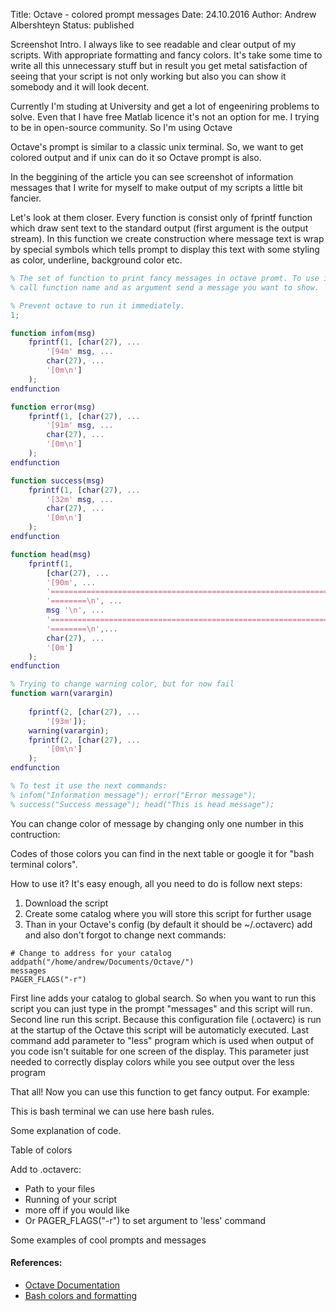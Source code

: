 Title: Octave - colored prompt messages
Date: 24.10.2016
Author: Andrew Albershteyn
Status: published

<!-- 
Maybe it's too much unnecessary text for such small note. There is need to be
more concrete and write only technical stuff. Nobody is intrested in reading
about me
-->

Screenshot
Intro.
I always like to see readable and clear output of my scripts. With appropriate
formatting and fancy colors. It's take some time to write all this unnecessary
stuff but in result you get metal satisfaction of seeing that your script is not
only working but also you can show it somebody and it will look decent.

Currently I'm studing at University and get a lot of engeeniring problems to
solve. Even that I have free Matlab licence it's not an option for me. I trying
to be in open-source community. So I'm using Octave

Octave's prompt is similar to a classic unix terminal. So, we want to get
colored output and if unix can do it so Octave prompt is also.

In the beggining of the article you can see screenshot of information messages
that I write for myself to make output of my scripts a little bit fancier.

Let's look at them closer. Every function is consist only of fprintf function
which draw sent text to the standard output (first argument is the output
stream). In this function we create construction where message text is wrap by
special symbols which tells prompt to display this text with some styling as
color, underline, background color etc.

```matlab
% The set of function to print fancy messages in octave promt. To use it just 
% call function name and as argument send a message you want to show.

% Prevent octave to run it immediately.
1;

function infom(msg)
    fprintf(1, [char(27), ...
        '[94m' msg, ...
        char(27), ...
        '[0m\n']
    );
endfunction

function error(msg)
    fprintf(1, [char(27), ...
        '[91m' msg, ...
        char(27), ...
        '[0m\n']
    );
endfunction

function success(msg)
    fprintf(1, [char(27), ...
        '[32m' msg, ...
        char(27), ...
        '[0m\n']
    );
endfunction

function head(msg)
    fprintf(1, 
        [char(27), ...
        '[90m', ...
        '==============================================================', ...
        '========\n', ...
        msg '\n', ...
        '==============================================================', ...
        '========\n',...
        char(27), ...
        '[0m']
    );
endfunction

% Trying to change warning color, but for now fail
function warn(varargin)
    
    fprintf(2, [char(27), ...
        '[93m']);
    warning(varargin);
    fprintf(2, [char(27), ...
        '[0m\n']
    );
endfunction

% To test it use the next commands:
% infom("Information message"); error("Error message"); 
% success("Success message"); head("This is head message");

```

You can change color of message by changing only one number in this contruction:

<!-- 
# IMAGE Showing which number user should change
-->

Codes of those colors you can find in the next table or google it for "bash
terminal colors".

<!-- 
# TABLE Table with colors codes
-->

How to use it? It's easy enough, all you need to do is follow next steps:

1. Download the script
2. Create some catalog where you will store this script for further usage
3. Than in your Octave's config (by default it should be ~/.octaverc) add
and also don't forgot to change next commands:

```
# Change to address for your catalog
addpath("/home/andrew/Documents/Octave/")
messages
PAGER_FLAGS("-r")
```

First line adds your catalog to global search. So when you want to run
this script you can just type in the prompt "messages" and this script will run.
Second line run this script. Because this configuration file (.octaverc) is run
at the startup of the Octave this script will be automaticly executed.
Last command add parameter to "less" program which is used when output of you
code isn't suitable for one screen of the display. This parameter just needed to
correctly display colors while you see output over the less program

That all! Now you can use this function to get fancy output. For example:

<!-- 
# IMAGE Image with commands and corresponding messages.
-->

This is bash terminal we can use here bash rules.

Some explanation of code.

Table of colors

Add to .octaverc:

 - Path to your files
 - Running of your script
 - more off if you would like
 - Or PAGER_FLAGS("-r") to set argument to 'less' command

Some examples of cool prompts and messages

#### References: ####

- [Octave Documentation](https://www.gnu.org/software/octave/doc/v4.0.0/index.html)
- [Bash colors and
  formatting](http://misc.flogisoft.com/bash/tip_colors_and_formatting)


